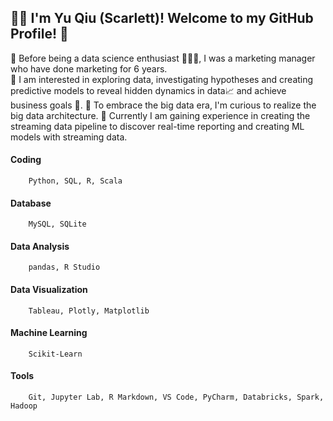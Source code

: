 
## 👩‍🚀 I'm Yu Qiu (Scarlett)! Welcome to my GitHub Profile! &#x1F4AD;

🌟 Before being a data science enthusiast 👩🏻‍🎓, I was a marketing manager who have done marketing for 6 years.  
🌟 I am interested in exploring data, investigating hypotheses and creating predictive models to reveal hidden dynamics in data📈 and achieve business goals 🎯.
🌟 To embrace the big data era, I'm curious to realize the big data architecture. 🌟 Currently I am gaining experience in creating the streaming data pipeline to discover real-time reporting and creating ML models with streaming data.

#### Coding
        Python, SQL, R, Scala 
#### Database
        MySQL, SQLite
#### Data Analysis
        pandas, R Studio
#### Data Visualization
        Tableau, Plotly, Matplotlib
#### Machine Learning
        Scikit-Learn
#### Tools
        Git, Jupyter Lab, R Markdown, VS Code, PyCharm, Databricks, Spark, Hadoop

